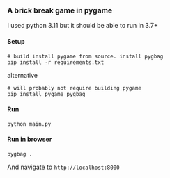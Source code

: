### A brick break game in pygame

I used python 3.11 but it should be able to run in 3.7+

#### Setup
```
# build install pygame from source. install pygbag
pip install -r requirements.txt 
```
alternative
```
# will probably not require building pygame
pip install pygame pygbag 
```

#### Run
```
python main.py
```

#### Run in browser
```
pygbag .
```

And navigate to `http://localhost:8000`
